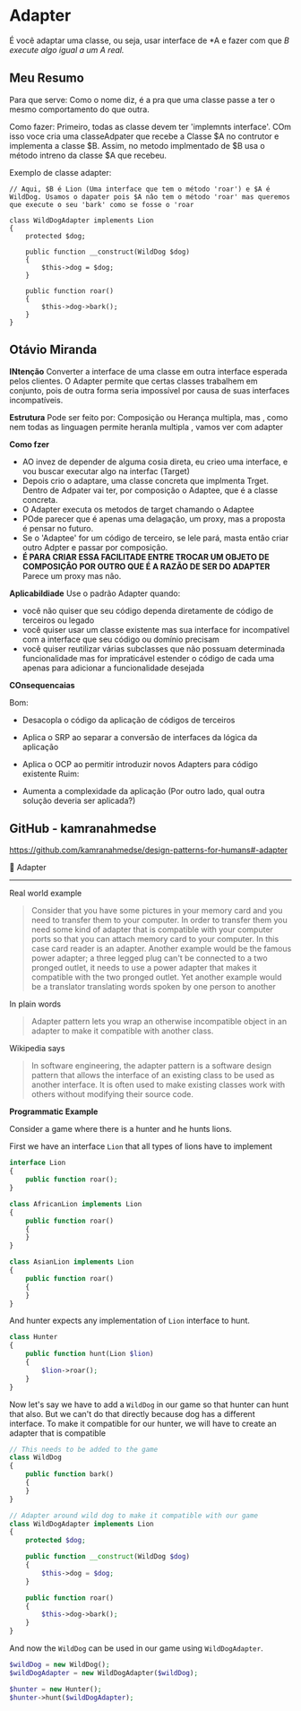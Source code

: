 # Adapter

É você adaptar uma classe, ou seja, usar interface de *A e fazer com que *B execute algo igual a um A real.*

## Meu Resumo

Para que serve: Como o nome diz, é a pra que uma classe passe a ter o mesmo comportamento do que outra.

Como fazer: Primeiro, todas as classe devem ter 'implemnts interface'. COm isso voce cria uma classeAdpater que recebe a Classe $A no contrutor e implementa a classe $B. Assim, no metodo implmentado de $B usa o método intreno da classe $A que recebeu.

Exemplo de classe adapter:

````
// Aqui, $B é Lion (Uma interface que tem o método 'roar') e $A é WildDog. Usamos o dapater pois $A nâo tem o método 'roar' mas queremos que execute o seu 'bark' como se fosse o 'roar

class WildDogAdapter implements Lion
{
    protected $dog;

    public function __construct(WildDog $dog)
    {
        $this->dog = $dog;
    }

    public function roar()
    {
        $this->dog->bark();
    }
}
````

## Otávio Miranda

**INtenção** Converter a interface de uma classe em outra interface esperada pelos clientes. O Adapter permite que certas classes trabalhem em conjunto, pois de outra forma seria impossível por causa de suas interfaces incompatíveis.

**Estrutura**
 Pode ser feito por: Composição ou Herança multipla, mas , como nem todas as linguagen permite heranla multipla , vamos ver com adapter

 **Como fzer**
 + AO invez de depender de alguma cosia direta, eu crieo uma interface, e vou buscar executar algo na interfac (Target)
 + Depois crio o adaptare, uma classe concreta que implmenta Trget. Dentro de Adpater vai ter, por composiçâo o Adaptee, que é a classe concreta.
 + O Adapter executa os metodos de target chamando o Adaptee
+ POde parecer que é apenas uma delagaçâo, um proxy, mas a proposta é pensar no futuro.
+ Se o 'Adaptee' for um código de terceiro, se lele pará, masta entâo criar outro Adpter e passar por composiçâo.
+ **É PARA CRIAR ESSA FACILITADE ENTRE TROCAR UM OBJETO DE COMPOSIÇÂO POR OUTRO QUE É A RAZÃO DE SER DO ADAPTER**
 Parece um proxy mas nâo. 

**Aplicabildiade**
 Use o padrão Adapter quando:

+ você não quiser que seu código dependa diretamente de código de terceiros ou legado
+ você quiser usar um classe existente mas sua interface for incompatível com a interface que seu código ou domínio precisam
+ você quiser reutilizar várias subclasses que não possuam determinada funcionalidade mas for impraticável estender o código de cada uma apenas para adicionar a funcionalidade desejada

**COnsequencaias**

Bom:

+ Desacopla o código da aplicação de códigos de terceiros
+ Aplica o SRP ao separar a conversão de interfaces da lógica da aplicação
+ Aplica o OCP ao permitir introduzir novos Adapters para código existente
Ruim:

+ Aumenta a complexidade da aplicação (Por outro lado, qual outra solução deveria ser aplicada?)





## GitHub - kamranahmedse

https://github.com/kamranahmedse/design-patterns-for-humans#-adapter

🔌 Adapter

-------
Real world example
> Consider that you have some pictures in your memory card and you need to transfer them to your computer. In order to transfer them you need some kind of adapter that is compatible with your computer ports so that you can attach memory card to your computer. In this case card reader is an adapter.
> Another example would be the famous power adapter; a three legged plug can't be connected to a two pronged outlet, it needs to use a power adapter that makes it compatible with the two pronged outlet.
> Yet another example would be a translator translating words spoken by one person to another

In plain words
> Adapter pattern lets you wrap an otherwise incompatible object in an adapter to make it compatible with another class.

Wikipedia says
> In software engineering, the adapter pattern is a software design pattern that allows the interface of an existing class to be used as another interface. It is often used to make existing classes work with others without modifying their source code.

**Programmatic Example**

Consider a game where there is a hunter and he hunts lions.

First we have an interface `Lion` that all types of lions have to implement

```php
interface Lion
{
    public function roar();
}

class AfricanLion implements Lion
{
    public function roar()
    {
    }
}

class AsianLion implements Lion
{
    public function roar()
    {
    }
}
```
And hunter expects any implementation of `Lion` interface to hunt.
```php
class Hunter
{
    public function hunt(Lion $lion)
    {
        $lion->roar();
    }
}
```

Now let's say we have to add a `WildDog` in our game so that hunter can hunt that also. But we can't do that directly because dog has a different interface. To make it compatible for our hunter, we will have to create an adapter that is compatible

```php
// This needs to be added to the game
class WildDog
{
    public function bark()
    {
    }
}

// Adapter around wild dog to make it compatible with our game
class WildDogAdapter implements Lion
{
    protected $dog;

    public function __construct(WildDog $dog)
    {
        $this->dog = $dog;
    }

    public function roar()
    {
        $this->dog->bark();
    }
}
```
And now the `WildDog` can be used in our game using `WildDogAdapter`.

```php
$wildDog = new WildDog();
$wildDogAdapter = new WildDogAdapter($wildDog);

$hunter = new Hunter();
$hunter->hunt($wildDogAdapter);
